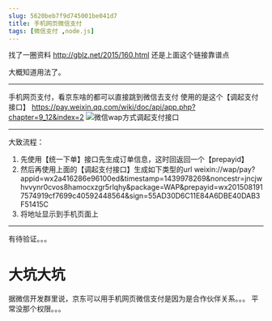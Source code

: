 ```yaml
---
slug: 5620beb7f9d745001be041d7
title: 手机网页微信支付
tags: [微信支付 ,node.js]
---
```


找了一圈资料
http://gblz.net/2015/160.html
还是上面这个链接靠谱点

大概知道用法了。

---

手机网页支付，看京东啥的都可以直接跳到微信去支付
使用的是这个【调起支付接口】
https://pay.weixin.qq.com/wiki/doc/api/app.php?chapter=9_12&index=2
![微信wap方式调起支付接口](https://static.gaoqixhb.com/FhJOfDkQl-CRnoORe_mk4fAEYiqo)

---

大致流程：
1. 先使用【统一下单】接口先生成订单信息，这时回返回一个【prepayid】
1. 然后再使用上面的【调起支付接口】生成如下类型的url
weixin://wap/pay?appid=wx2a416286e96100ed&timestamp=1439978269&noncestr=jncjwhvvynr0cvos8hamocxzgr5rlqhy&package=WAP&prepayid=wx2015081917574919cf7699c40592448564&sign=55AD30D6C11E84A6DBE40DAB3F51415C
1. 将地址显示到手机页面上

---

有待验证。。。


# 大坑大坑

据微信开发群里说，京东可以用手机网页微信支付是因为是合作伙伴关系。。。
平常没那个权限。。。
